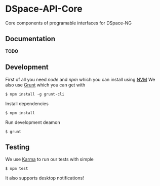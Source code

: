 # DSpace-API-Core

Core components of programable interfaces for DSpace-NG

## Documentation

**TODO**

## Development

First of all you need *node* and *npm* which you can install using [NVM](https://github.com/creationix/nvm)
We also use [Grunt]() which you can get with

    $ npm install -g grunt-cli

Install dependencies

    $ npm install

Run development deamon

    $ grunt

## Testing

We use [Karma](http://karma-runner.github.io/) to run our tests with simple

    $ npm test

It also supports desktop notifications!
